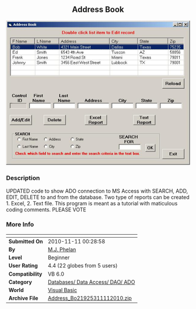 ﻿<div align="center">

## Address Book

<img src="PIC201011111833389159.JPG">
</div>

### Description

UPDATED code to show ADO connection to MS Access with SEARCH, ADD, EDIT, DELETE to and from the database. Two type of reports can be created 1. Excel, 2. Text file. This program is meant as a tutorial with maticulous coding comments. PLEASE VOTE
 
### More Info
 


<span>             |<span>
---                |---
**Submitted On**   |2010-11-11 00:28:58
**By**             |[M\.J\. Phelan](https://github.com/Planet-Source-Code/PSCIndex/blob/master/ByAuthor/m-j-phelan.md)
**Level**          |Beginner
**User Rating**    |4.4 (22 globes from 5 users)
**Compatibility**  |VB 6\.0
**Category**       |[Databases/ Data Access/ DAO/ ADO](https://github.com/Planet-Source-Code/PSCIndex/blob/master/ByCategory/databases-data-access-dao-ado__1-6.md)
**World**          |[Visual Basic](https://github.com/Planet-Source-Code/PSCIndex/blob/master/ByWorld/visual-basic.md)
**Archive File**   |[Address\_Bo21925311112010\.zip](https://github.com/Planet-Source-Code/m-j-phelan-address-book__1-73580/archive/master.zip)








